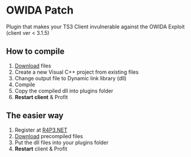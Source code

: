 # OWIDA Patch
Plugin that makes your TS3 Client invulnerable against the OWIDA Exploit (client ver < 3.1.5)

## How to compile
1) [Download](https://github.com/R4P3NET/TS3CLI-OWIDAPatch/archive/master.zip) files
2) Create a new Visual C++ project from existing files
3) Change output file to Dynamic link library (dll)
4) Compile
5) Copy the compiled dll into plugins folder
5) **Restart client** & Profit

## The easier way
1) Register at [R4P3.NET](https://r4p3.net)
2) [Download](https://r4p3.net/resources/r4p3-client-patch-owida.87/download) precompiled files
3) Put the dll files into your plugins folder
4) **Restart** client & Profit
